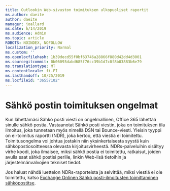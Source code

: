 ```yaml
---
title: Outlookin Web-sivuston toimituksen ulkopuoliset raportit
ms.author: daeite
author: daeite
manager: joallard
ms.date: 6/14/2019
ms.audience: Admin
ms.topic: article
ROBOTS: NOINDEX, NOFOLLOW
localization_priority: Normal
ms.custom: ''
ms.openlocfilehash: 1b39decd55f0bf63746a28866f880d42dd4d3001
ms.sourcegitcommit: 0b06093dabd685f76cc39b1d7c0f8b03883b6e79
ms.translationtype: MT
ms.contentlocale: fi-FI
ms.lasthandoff: 10/25/2019
ms.locfileid: "36557102"
---
```

# <a name="issues-with-email-delivery"></a>Sähkö postin toimituksen ongelmat

Kun lähettämäsi Sähkö posti viesti on ongelmallinen, Office 365 lähettää sinulle sähkö postia. Vastaanotat Sähkö posti viestin, joka on toimituksen tila ilmoitus, joka tunnetaan myös nimellä DSN tai Bounce-viesti. Yleisin tyyppi on ei-toimitus raportti (NDR), joka kertoo, että viestiä ei toimitettu. Toimitusongelma voi johtua jostakin niin yksinkertaisesta syystä kuin sähköpostiosoitteessa olevasta kirjoitusvirheestä. NDRs-palveluihin sisältyy virhe koodi, joka ilmaisee, miksi sähkö postia ei toimitettu, ratkaisut, joiden avulla saat sähkö postisi perille, linkin Web-lisä tietoihin ja järjestelmänvalvojien tekniset tiedot.

Jos haluat nähdä luettelon NDRs-raporteista ja selvittää, miksi viestiä ei ole toimitettu, katso [Exchange Onlinen Sähkö posti-ilmoitusten toimittaminen sähköpostitse](https://docs.microsoft.com/exchange/mail-flow-best-practices/non-delivery-reports-in-exchange-online/non-delivery-reports-in-exchange-online).